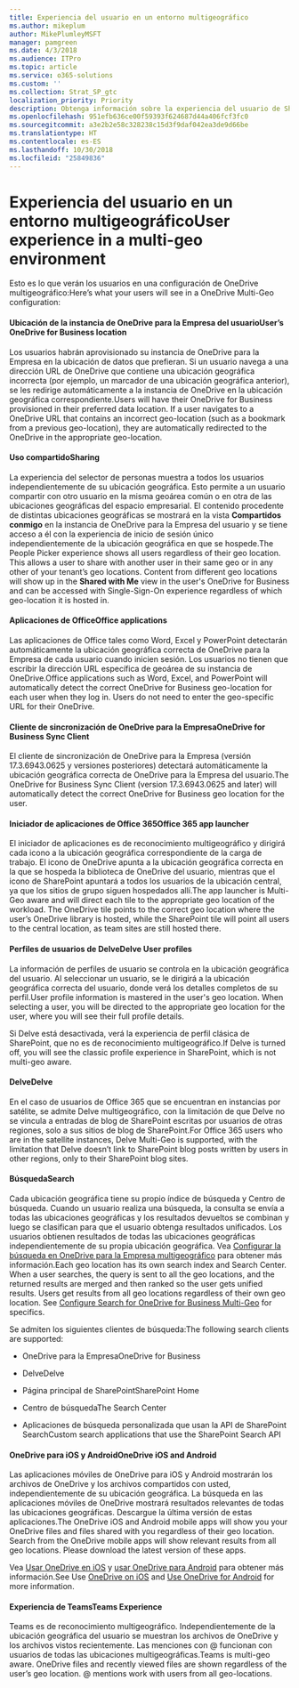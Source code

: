 ```yaml
---
title: Experiencia del usuario en un entorno multigeográfico
ms.author: mikeplum
author: MikePlumleyMSFT
manager: pamgreen
ms.date: 4/3/2018
ms.audience: ITPro
ms.topic: article
ms.service: o365-solutions
ms.custom: ''
ms.collection: Strat_SP_gtc
localization_priority: Priority
description: Obtenga información sobre la experiencia del usuario de SharePoint y OneDrive en un entorno multigeográfico.
ms.openlocfilehash: 951efb636ce00f59393f624687d44a406fcf3fc0
ms.sourcegitcommit: a3e2b2e58c328238c15d3f9daf042ea3de9d66be
ms.translationtype: HT
ms.contentlocale: es-ES
ms.lasthandoff: 10/30/2018
ms.locfileid: "25849836"
---
```

# <a name="user-experience-in-a-multi-geo-environment"></a><span data-ttu-id="c492b-103">Experiencia del usuario en un entorno multigeográfico</span><span class="sxs-lookup"><span data-stu-id="c492b-103">User experience in a multi-geo environment</span></span>

<span data-ttu-id="c492b-104">Esto es lo que verán los usuarios en una configuración de OneDrive multigeográfico:</span><span class="sxs-lookup"><span data-stu-id="c492b-104">Here’s what your users will see in a OneDrive Multi-Geo configuration:</span></span>

#### <a name="users-onedrive-for-business-location"></a><span data-ttu-id="c492b-105">Ubicación de la instancia de OneDrive para la Empresa del usuario</span><span class="sxs-lookup"><span data-stu-id="c492b-105">User’s OneDrive for Business location</span></span>

<span data-ttu-id="c492b-p101">Los usuarios habrán aprovisionado su instancia de OneDrive para la Empresa en la ubicación de datos que prefieran. Si un usuario navega a una dirección URL de OneDrive que contiene una ubicación geográfica incorrecta (por ejemplo, un marcador de una ubicación geográfica anterior), se les redirige automáticamente a la instancia de OneDrive en la ubicación geográfica correspondiente.</span><span class="sxs-lookup"><span data-stu-id="c492b-p101">Users will have their OneDrive for Business provisioned in their preferred data location. If a user navigates to a OneDrive URL that contains an incorrect geo-location (such as a bookmark from a previous geo-location), they are automatically redirected to the OneDrive in the appropriate geo-location.</span></span>

#### <a name="sharing"></a><span data-ttu-id="c492b-108">Uso compartido</span><span class="sxs-lookup"><span data-stu-id="c492b-108">Sharing</span></span>

<span data-ttu-id="c492b-p102">La experiencia del selector de personas muestra a todos los usuarios independientemente de su ubicación geográfica. Esto permite a un usuario compartir con otro usuario en la misma geoárea común o en otra de las ubicaciones geográficas del espacio empresarial. El contenido procedente de distintas ubicaciones geográficas se mostrará en la vista **Compartidos conmigo** en la instancia de OneDrive para la Empresa del usuario y se tiene acceso a él con la experiencia de inicio de sesión único independientemente de la ubicación geográfica en que se hospede.</span><span class="sxs-lookup"><span data-stu-id="c492b-p102">The People Picker experience shows all users regardless of their geo location. This allows a user to share with another user in their same geo or in any other of your tenant’s geo locations. Content from different geo locations will show up in the **Shared with Me** view in the user's OneDrive for Business and can be accessed with Single-Sign-On experience regardless of which geo-location it is hosted in.</span></span>

#### <a name="office-applications"></a><span data-ttu-id="c492b-112">Aplicaciones de Office</span><span class="sxs-lookup"><span data-stu-id="c492b-112">Office applications</span></span>

<span data-ttu-id="c492b-p103">Las aplicaciones de Office tales como Word, Excel y PowerPoint detectarán automáticamente la ubicación geográfica correcta de OneDrive para la Empresa de cada usuario cuando inicien sesión. Los usuarios no tienen que escribir la dirección URL específica de geoárea de su instancia de OneDrive.</span><span class="sxs-lookup"><span data-stu-id="c492b-p103">Office applications such as Word, Excel, and PowerPoint will automatically detect the correct OneDrive for Business geo-location for each user when they log in. Users do not need to enter the geo-specific URL for their OneDrive.</span></span>

#### <a name="onedrive-for-business-sync-client"></a><span data-ttu-id="c492b-115">Cliente de sincronización de OneDrive para la Empresa</span><span class="sxs-lookup"><span data-stu-id="c492b-115">OneDrive for Business Sync Client</span></span>

<span data-ttu-id="c492b-116">El cliente de sincronización de OneDrive para la Empresa (versión 17.3.6943.0625 y versiones posteriores) detectará automáticamente la ubicación geográfica correcta de OneDrive para la Empresa del usuario.</span><span class="sxs-lookup"><span data-stu-id="c492b-116">The OneDrive for Business Sync Client (version 17.3.6943.0625 and later) will automatically detect the correct OneDrive for Business geo location for the user.</span></span>

#### <a name="office-365-app-launcher"></a><span data-ttu-id="c492b-117">Iniciador de aplicaciones de Office 365</span><span class="sxs-lookup"><span data-stu-id="c492b-117">Office 365 app launcher</span></span>

<span data-ttu-id="c492b-p104">El iniciador de aplicaciones es de reconocimiento multigeográfico y dirigirá cada icono a la ubicación geográfica correspondiente de la carga de trabajo. El icono de OneDrive apunta a la ubicación geográfica correcta en la que se hospeda la biblioteca de OneDrive del usuario, mientras que el icono de SharePoint apuntará a todos los usuarios de la ubicación central, ya que los sitios de grupo siguen hospedados allí.</span><span class="sxs-lookup"><span data-stu-id="c492b-p104">The app launcher is Multi-Geo aware and will direct each tile to the appropriate geo location of the workload. The OneDrive tile points to the correct geo location where the user’s OneDrive library is hosted, while the SharePoint tile will point all users to the central location, as team sites are still hosted there.</span></span>

#### <a name="delve-user-profiles"></a><span data-ttu-id="c492b-120">Perfiles de usuarios de Delve</span><span class="sxs-lookup"><span data-stu-id="c492b-120">Delve User profiles</span></span>

<span data-ttu-id="c492b-p105">La información de perfiles de usuario se controla en la ubicación geográfica del usuario. Al seleccionar un usuario, se le dirigirá a la ubicación geográfica correcta del usuario, donde verá los detalles completos de su perfil.</span><span class="sxs-lookup"><span data-stu-id="c492b-p105">User profile information is mastered in the user's geo location. When selecting a user, you will be directed to the appropriate geo location for the user, where you will see their full profile details.</span></span>

<span data-ttu-id="c492b-123">Si Delve está desactivada, verá la experiencia de perfil clásica de SharePoint, que no es de reconocimiento multigeográfico.</span><span class="sxs-lookup"><span data-stu-id="c492b-123">If Delve is turned off, you will see the classic profile experience in SharePoint, which is not multi-geo aware.</span></span>

#### <a name="delve"></a><span data-ttu-id="c492b-124">Delve</span><span class="sxs-lookup"><span data-stu-id="c492b-124">Delve</span></span>

<span data-ttu-id="c492b-125">En el caso de usuarios de Office 365 que se encuentran en instancias por satélite, se admite Delve multigeográfico, con la limitación de que Delve no se vincula a entradas de blog de SharePoint escritas por usuarios de otras regiones, solo a sus sitios de blog de SharePoint.</span><span class="sxs-lookup"><span data-stu-id="c492b-125">For Office 365 users who are in the satellite instances, Delve Multi-Geo is supported, with the limitation that Delve doesn’t link to SharePoint blog posts written by users in other regions, only to their SharePoint blog sites.</span></span>

#### <a name="search"></a><span data-ttu-id="c492b-126">Búsqueda</span><span class="sxs-lookup"><span data-stu-id="c492b-126">Search</span></span>

<span data-ttu-id="c492b-p106">Cada ubicación geográfica tiene su propio índice de búsqueda y Centro de búsqueda. Cuando un usuario realiza una búsqueda, la consulta se envía a todas las ubicaciones geográficas y los resultados devueltos se combinan y luego se clasifican para que el usuario obtenga resultados unificados. Los usuarios obtienen resultados de todas las ubicaciones geográficas independientemente de su propia ubicación geográfica. Vea [Configurar la búsqueda en OneDrive para la Empresa multigeográfico](configure-search-for-multi-geo.md) para obtener más información.</span><span class="sxs-lookup"><span data-stu-id="c492b-p106">Each geo location has its own search index and Search Center. When a user searches, the query is sent to all the geo locations, and the returned results are merged and then ranked so the user gets unified results. Users get results from all geo locations regardless of their own geo location. See [Configure Search for OneDrive for Business Multi-Geo](configure-search-for-multi-geo.md) for specifics.</span></span>

<span data-ttu-id="c492b-131">Se admiten los siguientes clientes de búsqueda:</span><span class="sxs-lookup"><span data-stu-id="c492b-131">The following search clients are supported:</span></span>

-   <span data-ttu-id="c492b-132">OneDrive para la Empresa</span><span class="sxs-lookup"><span data-stu-id="c492b-132">OneDrive for Business</span></span>

-   <span data-ttu-id="c492b-133">Delve</span><span class="sxs-lookup"><span data-stu-id="c492b-133">Delve</span></span>

-   <span data-ttu-id="c492b-134">Página principal de SharePoint</span><span class="sxs-lookup"><span data-stu-id="c492b-134">SharePoint Home</span></span>

-   <span data-ttu-id="c492b-135">Centro de búsqueda</span><span class="sxs-lookup"><span data-stu-id="c492b-135">The Search Center</span></span>

-   <span data-ttu-id="c492b-136">Aplicaciones de búsqueda personalizada que usan la API de SharePoint Search</span><span class="sxs-lookup"><span data-stu-id="c492b-136">Custom search applications that use the SharePoint Search API</span></span>

#### <a name="onedrive-ios-and-android"></a><span data-ttu-id="c492b-137">OneDrive para iOS y Android</span><span class="sxs-lookup"><span data-stu-id="c492b-137">OneDrive iOS and Android</span></span> 

<span data-ttu-id="c492b-p107">Las aplicaciones móviles de OneDrive para iOS y Android mostrarán los archivos de OneDrive y los archivos compartidos con usted, independientemente de su ubicación geográfica. La búsqueda en las aplicaciones móviles de OneDrive mostrará resultados relevantes de todas las ubicaciones geográficas. Descargue la última versión de estas aplicaciones.</span><span class="sxs-lookup"><span data-stu-id="c492b-p107">The OneDrive iOS and Android mobile apps will show you your OneDrive files and files shared with you regardless of their geo location. Search from the OneDrive mobile apps will show relevant results from all geo locations. Please download the latest version of these apps.</span></span>

<span data-ttu-id="c492b-141">Vea [Usar OneDrive en iOS](https://support.office.com/article/08d5c5b2-ccc6-40eb-a244-fe3597a3c247) y [usar OneDrive para Android](https://support.office.com/article/eee1d31c-792d-41d4-8132-f9621b39eb36) para obtener más información.</span><span class="sxs-lookup"><span data-stu-id="c492b-141">See Use [OneDrive on iOS](https://support.office.com/article/08d5c5b2-ccc6-40eb-a244-fe3597a3c247) and [Use OneDrive for Android](https://support.office.com/article/eee1d31c-792d-41d4-8132-f9621b39eb36) for more information.</span></span>

#### <a name="teams-experience"></a><span data-ttu-id="c492b-142">Experiencia de Teams</span><span class="sxs-lookup"><span data-stu-id="c492b-142">Teams Experience</span></span>

<span data-ttu-id="c492b-p108">Teams es de reconocimiento multigeográfico. Independientemente de la ubicación geográfica del usuario se muestran los archivos de OneDrive y los archivos vistos recientemente. Las menciones con @ funcionan con usuarios de todas las ubicaciones multigeográficas.</span><span class="sxs-lookup"><span data-stu-id="c492b-p108">Teams is multi-geo aware. OneDrive files and recently viewed files are shown regardless of the user’s geo location. @ mentions work with users from all geo-locations.</span></span>
